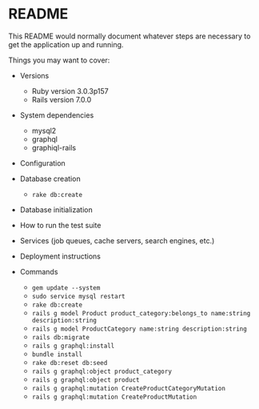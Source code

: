 # README

This README would normally document whatever steps are necessary to get the
application up and running.

Things you may want to cover:

* Versions
    * Ruby version 3.0.3p157
    * Rails version 7.0.0

* System dependencies
    * mysql2
    * graphql
    * graphiql-rails

* Configuration

* Database creation
    * `rake db:create`

* Database initialization

* How to run the test suite

* Services (job queues, cache servers, search engines, etc.)

* Deployment instructions

* Commands
    * `gem update --system`
    * `sudo service mysql restart`
    * `rake db:create`
    * `rails g model Product product_category:belongs_to name:string description:string`
    * `rails g model ProductCategory name:string description:string`
    * `rails db:migrate`
    * `rails g graphql:install`
    * `bundle install`
    * `rake db:reset db:seed`
    * `rails g graphql:object product_category`
    * `rails g graphql:object product`
    * `rails g graphql:mutation CreateProductCategoryMutation`
    * `rails g graphql:mutation CreateProductMutation`
